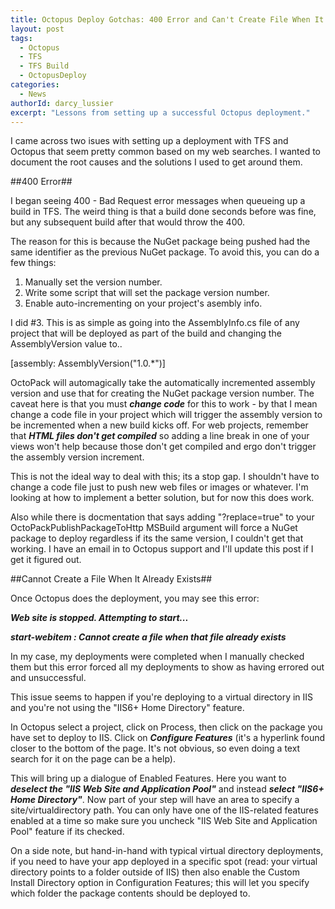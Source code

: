 ```yaml
---
title: Octopus Deploy Gotchas: 400 Error and Can't Create File When It Exists
layout: post
tags:
  - Octopus
  - TFS
  - TFS Build
  - OctopusDeploy
categories:
  - News
authorId: darcy_lussier
excerpt: "Lessons from setting up a successful Octopus deployment."
---
```


I came across two isues with setting up a deployment with TFS and Octopus that seem pretty common based on my web searches. I wanted to document the root causes and the solutions I used to get around them.

##400 Error##

I began seeing 400 - Bad Request error messages when queueing up a build in TFS. The weird thing is that a build done seconds before was fine, but any subsequent build after that would throw the 400.

The reason for this is because the NuGet package being pushed had the same identifier as the previous NuGet package. To avoid this, you can do a few things:

1. Manually set the version number.
2. Write some script that will set the package version number.
3. Enable auto-incrementing on your project's asembly info.

I did #3. This is as simple as going into the AssemblyInfo.cs file of any project that will be deployed as part of the build and changing the AssemblyVersion value to..

[assembly: AssemblyVersion("1.0.*")]

OctoPack will automagically take the automatically incremented assembly version and use that for creating the NuGet package version number. The caveat here is that you must ***change code*** for this to work - by that I mean change a code file in your project which will trigger the assembly version to be incremented when a new build kicks off. For web projects, remember that ***HTML files don't get compiled*** so adding a line break in one of your views won't help because those don't get compiled and ergo don't trigger the assembly version increment.

This is not the ideal way to deal with this; its a stop gap. I shouldn't have to change a code file just to push new web files or images or whatever. I'm looking at how to implement a better solution, but for now this does work.

Also while there is docmentation that says adding "?replace=true" to your OctoPackPublishPackageToHttp MSBuild argument will force a NuGet package to deploy regardless if its the same version, I couldn't get that working. I have an email in to Octopus support and I'll update this post if I get it figured out.

##Cannot Create a File When It Already Exists##

Once Octopus does the deployment, you may see this error:

***Web site is stopped. Attempting to start...***

***start-webitem : Cannot create a file when that file already exists***

In my case, my deployments were completed when I manually checked them but this error forced all my deployments to show as having errored out and unsuccessful.

This issue seems to happen if you're deploying to a virtual directory in IIS and you're not using the "IIS6+ Home Directory" feature.

In Octopus select a project, click on Process, then click on the package you have set to deploy to IIS. Click on ***Configure Features*** (it's a hyperlink found closer to the bottom of the page. It's not obvious, so even doing a text search for it on the page can be a help).

This will bring up a dialogue of Enabled Features. Here you want to ***deselect the "IIS Web Site and Application Pool"*** and instead ***select "IIS6+ Home Directory"***. Now part of your step will have an area to specify a site/virtualdirectory path. You can only have one of the IIS-related features enabled at a time so make sure you uncheck "IIS Web Site and Application Pool" feature if its checked.

On a side note, but hand-in-hand with typical virtual directory deployments, if you need to have your app deployed in a specific spot (read: your virtual directory points to a folder outside of IIS) then also enable the Custom Install Directory option in Configuration Features; this will let you specify which folder the package contents should be deployed to.







